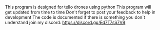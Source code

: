 This program is designed for tello drones using python
This program will get updated from time to time
Don't forget to post your feedback to help in development
The code is documented if there is something you don`t understand join my discord: https://discord.gg/Ed7T7sS7VB
